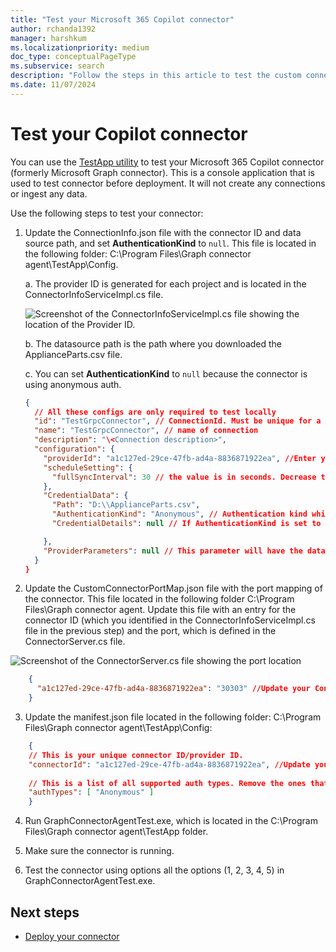 ```yaml
---
title: "Test your Microsoft 365 Copilot connector"
author: rchanda1392
manager: harshkum
ms.localizationpriority: medium
doc_type: conceptualPageType
ms.subservice: search
description: "Follow the steps in this article to test the custom connector you built using the Copilot connectors SDK."
ms.date: 11/07/2024
---
```


# Test your Copilot connector

You can use the [TestApp utility](/graph/custom-connector-sdk-testapp) to test your Microsoft 365 Copilot connector (formerly Microsoft Graph connector). This is a console application that is used to test connector before deployment. It will not create any connections or ingest any data.

Use the following steps to test your connector:

1. Update the ConnectionInfo.json file with the connector ID and data source path, and set **AuthenticationKind** to `null`. This file is located in the following folder: C:\Program Files\Graph connector agent\TestApp\Config.

    a. The provider ID is generated for each project and is located in the ConnectorInfoServiceImpl.cs file.
    
    ![Screenshot of the ConnectorInfoServiceImpl.cs file showing the location of the Provider ID.](images/connectors-sdk/providerid.png)

    b. The datasource path is the path where you downloaded the ApplianceParts.csv file.

    c. You can set **AuthenticationKind** to `null` because the connector is using anonymous auth.

    ```json
    {
      // All these configs are only required to test locally
      "id": "TestGrpcConnector", // ConnectionId. Must be unique for a tenant. Change this for each crawlTest
      "name": "TestGrpcConnector", // name of connection
      "description": "\<Connection description>",
      "configuration": {
        "providerId": "a1c127ed-29ce-47fb-ad4a-8836871922ea", //Enter your ConnectorUniqueId
        "scheduleSetting": {
          "fullSyncInterval": 30 // the value is in seconds. Decrease this to run consecutive tests on the same connectionId
        },
        "CredentialData": {
          "Path": "D:\\ApplianceParts.csv",
          "AuthenticationKind": "Anonymous", // Authentication kind which connector supports eg: basic, windows, anonymous, oauth2.client_credentials
          "CredentialDetails": null // If AuthenticationKind is set to something different, use { "loginId": "", "loginSecret": "" } here
    
        },
        "ProviderParameters": null // This parameter will have the data/configuration given during connection creation time. Will be present in JSON serialized format
      }
    }

    ```


2. Update the CustomConnectorPortMap.json file with the port mapping of the connector. This file located in the following folder C:\Program Files\Graph connector agent. Update this file with an entry for the connector ID (which you identified in the ConnectorInfoServiceImpl.cs file in the previous step) and the port, which is defined in the ConnectorServer.cs file.

![Screenshot of the ConnectorServer.cs file showing the port location](images/connectors-sdk/portmap.png)

```json
    {
      "a1c127ed-29ce-47fb-ad4a-8836871922ea": "30303" //Update your ConnectorUniqueId and Port information
    }

```

3. Update the manifest.json file located in the following folder: C:\Program Files\Graph connector agent\TestApp\Config:

```json
    {
    // This is your unique connector ID/provider ID.
    "connectorId": "a1c127ed-29ce-47fb-ad4a-8836871922ea", //Update your ConnectorUniqueId here
    
    // This is a list of all supported auth types. Remove the ones that the connector does not support.
    "authTypes": [ "Anonymous" ]   
    }

```

4. Run GraphConnectorAgentTest.exe, which is located in the C:\Program Files\Graph connector agent\TestApp folder.

5. Make sure the connector is running.

6. Test the connector using options all the options (1, 2, 3, 4, 5) in GraphConnectorAgentTest.exe.

## Next steps

* [Deploy your connector](/graph/custom-connector-sdk-sample-hosting)

